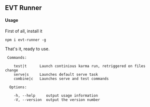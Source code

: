 ## EVT Runner

#### Usage

First of all, install it
```
npm i evt-runner -g
```

That's it, ready to use.

```
 Commands:

    test|t      Launch continious karma run, retriggered on files change
    serve|s     Launches default serve task
    combine|c   Launches serve and test commands

  Options:

    -h, --help     output usage information
    -V, --version  output the version number

```